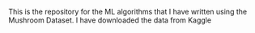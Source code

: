 This is the repository for the ML algorithms that I have written using the Mushroom Dataset. I have downloaded the data from Kaggle
